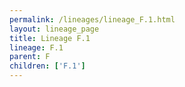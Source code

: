 ```yaml
---
permalink: /lineages/lineage_F.1.html
layout: lineage_page
title: Lineage F.1
lineage: F.1
parent: F
children: ['F.1']
---
```

